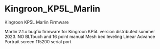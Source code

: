 # Kingroon_KP5L_Marlin
Kingroon KP5L Marlin Firmware

Marlin 2.1.x bugfix firmware for Kingroon KP5L version distributed summer 2023.
NO BLTouch and 16 point manual Mesh bed leveling 
Linear Advance
Portrait screen
115200 serial port
